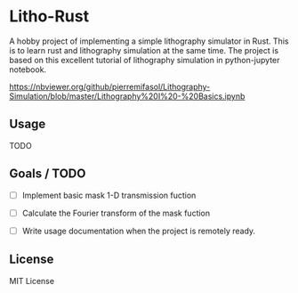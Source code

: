 # Litho-Rust

A hobby project of implementing a simple lithography simulator in Rust. This is to learn rust and lithography simulation at the same time. The project is based on this excellent tutorial of lithography simulation in python-jupyter notebook.

https://nbviewer.org/github/pierremifasol/Lithography-Simulation/blob/master/Lithography%20I%20-%20Basics.ipynb 

## Usage

TODO

## Goals / TODO
- [ ] Implement basic mask 1-D transmission fuction
- [ ] Calculate the Fourier transform of the mask fuction
- [ ] Write usage documentation when the project is remotely ready. 


## License

MIT License